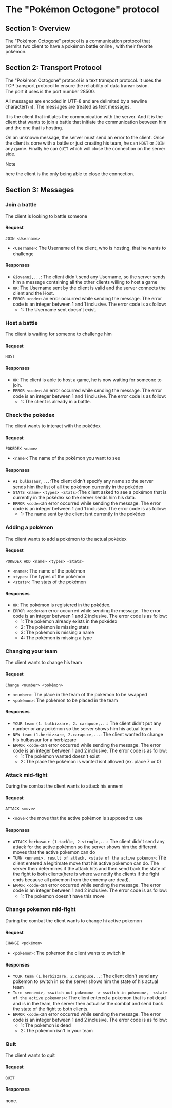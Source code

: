 # The "Pokémon Octogone" protocol
## Section 1: Overview
The "Pokémon Octogone" protocol is a communication protocol 
that permits two client to have a pokémon battle online ,
with their favorite pokémon.

## Section 2: Transport Protocol
The "Pokémon Octogone" protocol is a text transport protocol. 
It uses the TCP transport protocol to ensure the reliability of 
data transmission.\
The port it uses is the port number 28500.

All messages are encoded in UTF-8 and are delimited by a newline 
character(`\n`).
The messages are treated as text messages.

It is the client that initiates the communication with the server.
And it is the client that wants to join a battle that initiate
the communication between him and the one that is hosting.

On an unknown message, the server must send an error to the client.
Once the client is done with a battle or just creating his team, 
he can `HOST` or `JOIN` any game. Finally he can `QUIT` 
which will close the connection on the server side. 
>[!note]
> 
> here the client is the only being able to close the connection.

## Section 3: Messages
### Join a battle
The client is looking to battle someone
#### Request
```
JOIN <Username>
```
- `<Username>`: The Username of the client, who is hosting, 
that he wants to challenge
#### Responses
- `Giovanni,...`: The client didn't send any Username, so the 
server sends him a message containing all the other clients 
willing to host a game
- `OK`: The Username sent by the client is valid and the 
server connects the client and the Host. 
- `ERROR <code>`: an error occurred while sending the message. 
The error code is an integer between 1 and 1 inclusive. 
The error code is as follow:
  - 1: The Username sent doesn't exist.

### Host a battle
The client is waiting for someone to challenge him
#### Request
```
HOST
```
#### Responses
- `OK`: The client is able to host a game, 
he is now waiting for someone to join.
- `ERROR <code>`: an error occurred while sending the message.
The error code is an integer between 1 and 1 inclusive.
The error code is as follow:
  - 1: The client is already in a battle.

### Check the pokédex
The client wants to interact with the pokédex
#### Request
```
POKEDEX <name>
```
- `<name>`: The name of the pokémon you want to see
#### Responses
- `#1 bulbasaur,...`:The client didn't specify any name so the 
server sends him the list of all the pokémon currently in the 
pokédex
- `STATS <name> <types> <stats>`:The client asked to see a pokémon that 
is currently in the pokédex so the server sends him his data.
- `ERROR <code>`:an error occurred while sending the message.
The error code is an integer between 1 and 1 inclusive.
The error code is as follow: 
  - 1: The name sent by the client isnt currently in the pokédex

### Adding a pokémon
The client wants to add a pokémon to the actual pokédex
#### Request
```
POKEDEX ADD <name> <types> <stats> 
```
- `<name>`: The name of the pokémon
- `<types`: The types of the pokémon
- `<stats>`: The stats of the pokémon
#### Responses
- `OK`: The pokémon is registered in the pokédex.
- `ERROR <code>`:an error occurred while sending the message.
The error code is an integer between 1 and 2 inclusive.
The error code is as follow:
  - 1: The pokémon already exists in the pokédex
  - 2: The pokémon is missing stats 
  - 3: The pokémon is missing a name
  - 4: The pokémon is missing a type

### Changing your team
The client wants to change his team
#### Request
```
Change <number> <pokémon>
```
- `<number>`: The place in the team of the pokémon to be swapped
- `<pokémon>`: The pokémon to be placed in the team
#### Responses
- `YOUR team (1. bulbizzare, 2. carapuce,...`: The client didn't 
put any number or any pokémon so the server shows him his actual 
team
- `NEW team (1.herbizzare, 2.carapuce,...`: The client wanted to 
change his bulbasaur for a herbizzare
- `ERROR <code>`:an error occurred while sending the message.
  The error code is an integer between 1 and 2 inclusive.
  The error code is as follow:
  - 1: The pokémon wanted doesn't exist
  - 2: The place the pokémon is wanted isnt allowed
(ex. place 7 or 0)

### Attack mid-fight
During the combat the client wants to attack his ennemi
#### Request
```
ATTACK <move>
```
- `<move>`: the move that the active pokémon is supposed to use
#### Responses
- `ATTACK herbasaur (1.tackle, 2.strugle,...`: The client didn't 
send any attack for the active pokémon so the server shows him 
the different moves that the active pokemon can do
- `TURN <ennemi>, result of attack, <state of the active pokemon>`: 
The client entered a legitimate move that his active pokemon can do. 
The server then determines if the attack hits and then send back 
the state of the fight to both clients(here is where we notify the 
clients if the fight ends because all pokemon from the ennemy 
are dead).
- `ERROR <code>`:an error occurred while sending the message.
  The error code is an integer between 1 and 2 inclusive.
  The error code is as follow:
  - 1: The pokemon doesn't have this move
  
### Change pokemon mid-fight
During the combat the client wants to change hi active pokemon
#### Request
```
CHANGE <pokémon>
```
- `<pokemon>`: The pokemon the client wants to switch in
#### Responses
- `YOUR team (1.herbizzare, 2.carapuce,..`: The client didn't 
send any pokemon to switch in so the server shows him the state 
of his actual team
- `Turn <ennemi>, <switch out pokemon> -> <switch in pokemon>, 
<state of the active pokemons>`: The client entered a pokemon 
that is not dead and is in the team, the server then actualise 
the combat and send back the state of the fight to both clients.
- `ERROR <code>`:an error occurred while sending the message.
  The error code is an integer between 1 and 2 inclusive.
  The error code is as follow:
  - 1: The pokemon is dead
  - 2: The pokemon isn't in your team

### Quit
The client wants to quit
#### Request
```
QUIT
```
#### Responses
none.
